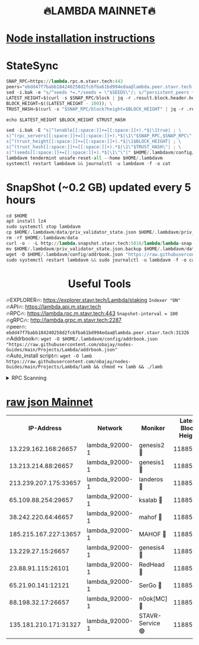 <h1 align="center"> 🔥LAMBDA MAINNET🔥</h1>


[Node installation instructions](https://github.com/obajay/nodes-Guides/tree/main/Projects/Lambda)
=


# StateSync
```python
SNAP_RPC=https://lambda.rpc.m.stavr.tech:443
peers="ebdd47f7babb184240258d2fc6fba61bd994edaa@lambda.peer.stavr.tech:31326" 
sed -i.bak -e "s/^seeds *=.*/seeds = \"$SEEDS\"/; s/^persistent_peers *=.*/persistent_peers = \"$PEERS\"/" $HOME/.lambdavm/config/config.toml
LATEST_HEIGHT=$(curl -s $SNAP_RPC/block | jq -r .result.block.header.height); \
BLOCK_HEIGHT=$((LATEST_HEIGHT - 100)); \
TRUST_HASH=$(curl -s "$SNAP_RPC/block?height=$BLOCK_HEIGHT" | jq -r .result.block_id.hash)

echo $LATEST_HEIGHT $BLOCK_HEIGHT $TRUST_HASH

sed -i.bak -E "s|^(enable[[:space:]]+=[[:space:]]+).*$|\1true| ; \
s|^(rpc_servers[[:space:]]+=[[:space:]]+).*$|\1\"$SNAP_RPC,$SNAP_RPC\"| ; \
s|^(trust_height[[:space:]]+=[[:space:]]+).*$|\1$BLOCK_HEIGHT| ; \
s|^(trust_hash[[:space:]]+=[[:space:]]+).*$|\1\"$TRUST_HASH\"| ; \
s|^(seeds[[:space:]]+=[[:space:]]+).*$|\1\"\"|" $HOME/.lambdavm/config/config.toml
lambdavm tendermint unsafe-reset-all --home $HOME/.lambdavm
systemctl restart lambdavm && journalctl -u lambdavm -f -o cat

```
# SnapShot (~0.2 GB) updated every 5 hours
```python
cd $HOME
apt install lz4
sudo systemctl stop lambdavm
cp $HOME/.lambdavm/data/priv_validator_state.json $HOME/.lambdavm/priv_validator_state.json.backup
rm -rf $HOME/.lambdavm/data
curl -o - -L http://lambda.snapshot.stavr.tech:5016/lambda/lambda-snap.tar.lz4 | lz4 -c -d - | tar -x -C $HOME/.lambdavm --strip-components 2
mv $HOME/.lambdavm/priv_validator_state.json.backup $HOME/.lambdavm/data/priv_validator_state.json
wget -O $HOME/.lambdavm/config/addrbook.json "https://raw.githubusercontent.com/obajay/nodes-Guides/main/Projects/Lambda/addrbook.json"
sudo systemctl restart lambdavm && sudo journalctl -u lambdavm -f -o cat
```
 <h1 align="center"> Useful Tools</h1>

🔥EXPLORER🔥:      https://explorer.stavr.tech/Lambda/staking	        `Indexer "ON"` \
🔥API🔥: 			 		 https://lambda.api.m.stavr.tech \
🔥RPC🔥:           https://lambda.rpc.m.stavr.tech:443	              `Snapshot-interval = 100` \
🔥gRPC🔥:          http://lambda.grpc.m.stavr.tech:2287 \
🔥peer🔥:					 `ebdd47f7babb184240258d2fc6fba61bd994edaa@lambda.peer.stavr.tech:31326` \
🔥Addrbook🔥:    ```wget -O $HOME/.lambdavm/config/addrbook.json "https://raw.githubusercontent.com/obajay/nodes-Guides/main/Projects/Lambda/addrbook.json"``` \
🔥Auto_install script🔥: ```wget -O lamb https://raw.githubusercontent.com/obajay/nodes-Guides/main/Projects/Lambda/lamb && chmod +x lamb && ./lamb```


<details>
<summary>RPC Scanning</summary>

<h2 align="center"> We scan nodes in real time every 4 hours. And we provide the final result of RPC endpoints.
We cannot influence the operation of these nodes in any way. </h2>


```python
If Voting Power is higher than 0 --> then the Node is a validator of the network and may be subject to attack and be a potential threat to the chain.
```
```python
We marked such validators with a red symbol
```

</details>

[raw json Mainnet](https://rpc-check.lambm.stavr.tech/lambm/rpc-lambm-result.json)
=


<table><tr><th>IP-Address</th><th>Network</th><th>Moniker</th><th>Latest Block Height</th><th>Earliest Block Height</th><th>Catching Up</th><th>Tx Index</th><th>Voting Power</th><th>Scan Time</th></tr><tr><td>13.229.162.168:26657</td><td>lambda_92000-1</td><td>genesis2 🔴</td><td>11885831</td><td>1</td><td>False</td><td>on</td><td>16415445</td><td>2024-02-24T22:41:00.935304160UTC</td></tr><tr><td>13.213.214.88:26657</td><td>lambda_92000-1</td><td>genesis1 🔴</td><td>11885832</td><td>1</td><td>False</td><td>on</td><td>737835</td><td>2024-02-24T22:41:05.830260767UTC</td></tr><tr><td>213.239.207.175:33657</td><td>lambda_92000-1</td><td>landeros 🔴</td><td>11885829</td><td>8136001</td><td>False</td><td>off</td><td>1816322</td><td>2024-02-24T22:40:55.356426232UTC</td></tr><tr><td>65.109.88.254:29657</td><td>lambda_92000-1</td><td>ksalab 🔴</td><td>11885834</td><td>8715001</td><td>False</td><td>on</td><td>510465</td><td>2024-02-24T22:41:10.637036145UTC</td></tr><tr><td>38.242.220.64:46657</td><td>lambda_92000-1</td><td>mahof 🔴</td><td>11885834</td><td>10131001</td><td>False</td><td>off</td><td>770350</td><td>2024-02-24T22:41:15.486220441UTC</td></tr><tr><td>185.215.167.227:13657</td><td>lambda_92000-1</td><td>MAHOF 🔴</td><td>11885832</td><td>10134001</td><td>False</td><td>on</td><td>2051510</td><td>2024-02-24T22:41:04.576756833UTC</td></tr><tr><td>13.229.27.15:26657</td><td>lambda_92000-1</td><td>genesis4 🔴</td><td>11885832</td><td>11043001</td><td>False</td><td>on</td><td>9568793</td><td>2024-02-24T22:41:04.192721156UTC</td></tr><tr><td>23.88.91.115:26101</td><td>lambda_92000-1</td><td>RedHead 🔴</td><td>11885829</td><td>11785829</td><td>False</td><td>off</td><td>553202</td><td>2024-02-24T22:40:55.612287692UTC</td></tr><tr><td>65.21.90.141:12121</td><td>lambda_92000-1</td><td>SerGo 🔴</td><td>11885834</td><td>11785834</td><td>False</td><td>off</td><td>10612174</td><td>2024-02-24T22:41:15.189833423UTC</td></tr><tr><td>88.198.32.17:26657</td><td>lambda_92000-1</td><td>n0ok[MC] 🔴</td><td>11885835</td><td>11785835</td><td>False</td><td>off</td><td>1578630</td><td>2024-02-24T22:41:20.571767095UTC</td></tr><tr><td>135.181.210.171:31327</td><td>lambda_92000-1</td><td>STAVR-Service 🟢</td><td>11885834</td><td>11884501</td><td>False</td><td>on</td><td>0</td><td>2024-02-24T22:41:10.309232336UTC</td></tr></table>
